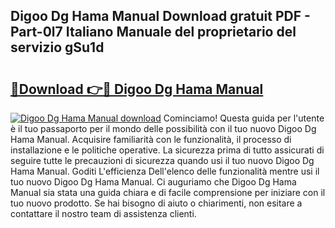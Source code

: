 ## Digoo Dg Hama Manual Download gratuit PDF - Part-0l7 Italiano Manuale del proprietario del servizio gSu1d

# <h2><a href="http://dfcw4o.blite.top/?on=Digoo+Dg+Hama+Manual">🔗Download 👉🔴 Digoo Dg Hama Manual</a></h2>

[![Digoo Dg Hama Manual download](https://i.imgur.com/lujVjoI.png)](http://dfcw4o.blite.top/?on=Digoo+Dg+Hama+Manual)
Cominciamo! Questa guida per l'utente è il tuo passaporto per il mondo delle possibilità con il tuo nuovo Digoo Dg Hama Manual. Acquisire familiarità con le funzionalità, il processo di installazione e le politiche operative. La sicurezza prima di tutto assicurati di seguire tutte le precauzioni di sicurezza quando usi il tuo nuovo Digoo Dg Hama Manual. Goditi L'efficienza Dell'elenco delle funzionalità mentre usi il tuo nuovo Digoo Dg Hama Manual. Ci auguriamo che Digoo Dg Hama Manual sia stata una guida chiara e di facile comprensione per iniziare con il tuo nuovo prodotto. Se hai bisogno di aiuto o chiarimenti, non esitare a contattare il nostro team di assistenza clienti.
